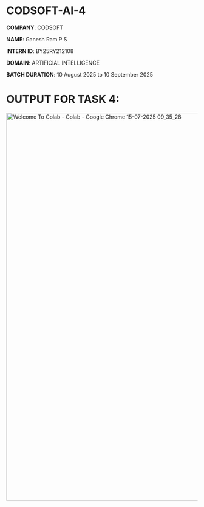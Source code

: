 # CODSOFT-AI-4
**COMPANY**: CODSOFT

**NAME**: Ganesh Ram P S

**INTERN ID**: BY25RY212108

**DOMAIN**: ARTIFICIAL INTELLIGENCE

**BATCH DURATION**: 10 August 2025 to 10 September
2025

# OUTPUT FOR TASK 4:
<img width="1920" height="1020" alt="Welcome To Colab - Colab - Google Chrome 15-07-2025 09_35_28" src="https://github.com/user-attachments/assets/5c13b73a-01dc-4530-99e0-7e2f46c926c8" />
